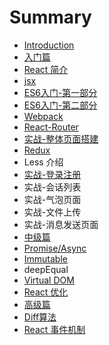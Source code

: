 # Summary

* [Introduction](README.md)
* [入门篇](chapter1.md)
* [React 简介](react-jian-jie.md)
* [jsx](jsx.md)
* [ES6入门-第一部分](es6.md)
* [ES6入门-第二部分](es6ru-95e8-di-er-bu-fen.md)
* [Webpack](webpack.md)
* [React-Router](react-router.md)
* [实战-整体页面搭建](shi-6218-zheng-ti-ye-mian-da-jian.md)
* [Redux](redux.md)
* Less 介绍
* [实战-登录注册](shi-6218-deng-lu-zhu-ce.md)
* 实战-会话列表
* 实战-气泡页面
* 实战-文件上传
* 实战-消息发送页面
* [中级篇](zhong-ji-pian.md)
* [Promise/Async](promiseasync.md)
* [Immutable](immutable.md)
* deepEqual
* [Virtual DOM](virtual-dom.md)
* [React 优化](react-you-hua.md)
* [高级篇](gao-ji-pian.md)
* [Diff算法](diffsuan-fa.md)
* [React 事件机制](immutable-yuan-li.md)

